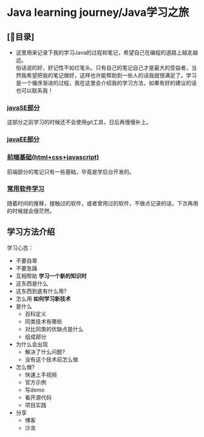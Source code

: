 # Java learning journey/Java学习之旅
## [:book:目录]
- 这里用来记录下我的学习Java的过程和笔记，希望自己在编程的道路上越走越远。  
  俗话说的好，好记性不如烂笔头。只有自己的笔记自己才是最大的受益者，当然我希望把我的笔记做好，这样也许能帮助到一些人的话我就很满足了。学习是一个循序渐进的过程，我在这里会介绍我的学习方法，如果有好的建议的话也可以联系我！

### [javaSE部分](javase笔记)
这部分之前学习的时候还不会使用git工具，日后再慢慢补上。

### [javaEE部分](javaee笔记)

### [前端基础(html+css+javascript)](front-end)
前端部分的笔记只有一些基础，毕竟是学后台开发的。

### [常用软件学习](software)
随着时间的推移，接触过的软件，或者曾用过的软件，不做点记录的话，下次再用的时候就会很茫然。
## 学习方法介绍
学习心态：  
  - 不要自卑
  - 不要急躁
  - 互相帮助
**学习一个新的知识时**
  - 这东西是什么
  - 这东西到底有什么用?
  - 怎么用
**如何学习新技术**
  - 是什么  
    - 百科定义  
    - 同类技术有哪些  
    - 对比同类的优缺点是什么  
    - 组成部分  
  - 为什么会出现  
    - 解决了什么问题?  
    - 没有这个技术前怎么做  
  - 怎么做?  
    - 快速上手视频  
    - 官方示例  
    - 写demo  
    - 看开源代码  
    - 项目实践  
  - 分享  
    - 博客  
    - 沙龙  




